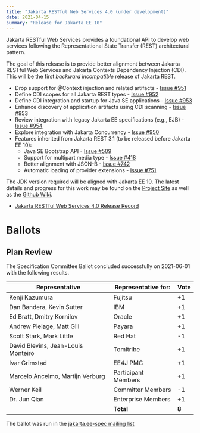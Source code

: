 ```yaml
---
title: "Jakarta RESTful Web Services 4.0 (under development)"
date: 2021-04-15
summary: "Release for Jakarta EE 10"
---
```

Jakarta RESTful Web Services provides a foundational API to develop web services following the Representational
State Transfer (REST) architectural pattern.

The goal of this release is to provide better alignment between Jakarta RESTful Web Services and 
Jakarta Contexts Dependency Injection (CDI). This will be the first _backward incompatible_ release of 
Jakarta REST.  

* Drop support for @Context injection and related artifacts - [Issue #951](https://github.com/eclipse-ee4j/jaxrs-api/issues/951)
* Define CDI scopes for all Jakarta REST types - [Issue #952](https://github.com/eclipse-ee4j/jaxrs-api/issues/952)
* Define CDI integration and startup for Java SE applications - [Issue #953](https://github.com/eclipse-ee4j/jaxrs-api/issues/953)
* Enhance discovery of application artifacts using CDI scanning - [Issue #953](https://github.com/eclipse-ee4j/jaxrs-api/issues/953)
* Review integration with legacy Jakarta EE specifications (e.g., EJB) - [Issue #954](https://github.com/eclipse-ee4j/jaxrs-api/issues/954)
* Explore integration with Jakarta Concurrency - [Issue #950](https://github.com/eclipse-ee4j/jaxrs-api/issues/950)
* Features inherited from Jakarta REST 3.1 (to be released before Jakarta EE 10):
    * Java SE Bootstrap API - [Issue #509](https://github.com/eclipse-ee4j/jaxrs-api/issues/509)
    * Support for multipart media type - [Issue #418](https://github.com/eclipse-ee4j/jaxrs-api/issues/418)
    * Better alignment with JSON-B - [Issue #742](https://github.com/eclipse-ee4j/jaxrs-api/issues/742)
    * Automatic loading of provider extensions - [Issue #751](https://github.com/eclipse-ee4j/jaxrs-api/issues/751)
    
The JDK version required will be aligned with Jakarta EE 10. The latest details and progress for this work 
may be found on the [Project Site](https://projects.eclipse.org/projects/ee4j.jaxrs) as well as the
[Github Wiki](https://github.com/eclipse-ee4j/jaxrs-api/wiki).

* [Jakarta RESTful Web Services 4.0 Release Record](https://projects.eclipse.org/projects/ee4j.jaxrs/releases/4.0.0)

# Ballots

## Plan Review

The Specification Committee Ballot concluded successfully on 2021-06-01 with the following results.

| Representative                                 | Representative for: |  Vote   |
|------------------------------------------------|---------------------|---------|
| Kenji Kazumura                                 | Fujitsu             |   +1    |
| Dan Bandera, Kevin Sutter                      | IBM                 |   +1    |
| Ed Bratt, Dmitry Kornilov                      | Oracle              |   +1    |
| Andrew Pielage, Matt Gill                      | Payara              |   +1    |
| Scott Stark, Mark Little                       | Red Hat             |   -1    |
| David Blevins, Jean-Louis Monteiro             | Tomitribe           |   +1    |
| Ivar Grimstad                                  | EE4J PMC            |   +1    |
| Marcelo Ancelmo, Martijn Verburg               | Participant Members |   +1    |
| Werner Keil                                    | Committer Members   |   -1    |
| Dr. Jun Qian                                   | Enterprise Members  |   +1    |
|                                                | **Total**           |  **8**  |

The ballot was run in the [jakarta.ee-spec mailing list](https://www.eclipse.org/lists/jakarta.ee-spec/msg01809.html)